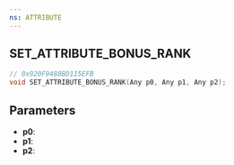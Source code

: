 ```yaml
---
ns: ATTRIBUTE
---
```

## SET_ATTRIBUTE_BONUS_RANK

```c
// 0x920F9488BD115EFB
void SET_ATTRIBUTE_BONUS_RANK(Any p0, Any p1, Any p2);
```

## Parameters
* **p0**:
* **p1**:
* **p2**:
